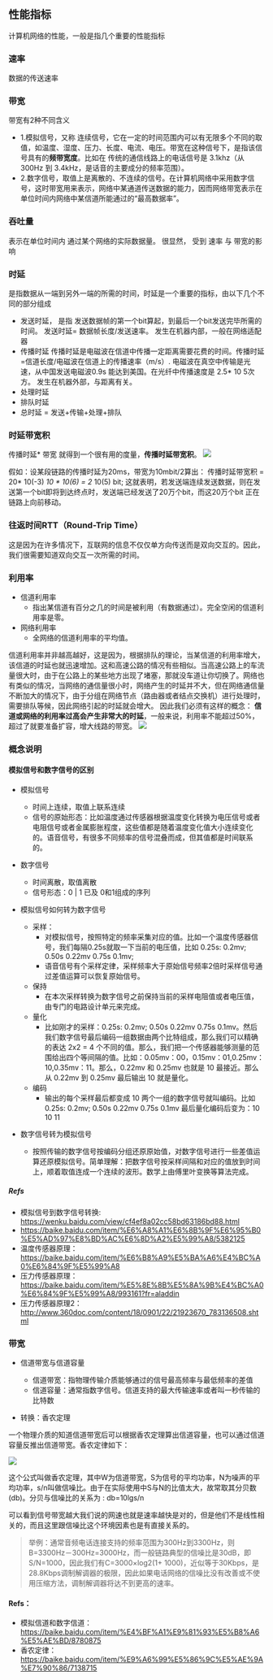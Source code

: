 ## 性能指标
计算机网络的性能，一般是指几个重要的性能指标

### 速率
数据的传送速率
### 带宽
带宽有2种不同含义
- 1.模拟信号，又称 连续信号，它在一定的时间范围内可以有无限多个不同的取值，如温度、湿度、压力、长度、电流、电压。带宽在这种信号下，是指该信号具有的**频带宽度**。比如在 传统的通信线路上的电话信号是 3.1khz（从300Hz 到 3.4kHz，是话音的主要成分的频率范围）。
- 2.数字信号，取值上是离散的、不连续的信号。在计算机网络中采用数字信号，这时带宽用来表示，网络中某通道传送数据的能力，因而网络带宽表示在单位时间内网络中某信道所能通过的“最高数据率”。


### 吞吐量
表示在单位时间内 通过某个网络的实际数据量。 很显然， 受到 速率 与 带宽的影响
### 时延
是指数据从一端到另外一端的所需的时间，时延是一个重要的指标，由以下几个不同的部分组成
- 发送时延， 是指 发送数据帧的第一个bit算起，到最后一个bit发送完毕所需的时间。 发送时延= 数据帧长度/发送速率。 发生在机器内部，一般在网络适配器
- 传播时延  传播时延是电磁波在信道中传播一定距离需要花费的时间。传播时延=信道长度/电磁波在信道上的传播速率（m/s）. 电磁波在真空中传输是光速，从中国发送电磁波0.9s 能达到美国。在光纤中传播速度是 2.5* 10 5次方。 发生在机器外部，与距离有关。
- 处理时延
- 排队时延
- 总时延 = 发送+传输+处理+排队

### 时延带宽积
传播时延* 带宽 就得到一个很有用的度量，**传播时延带宽积**。
![](../imgs/6.png)

假如：设某段链路的传播时延为20ms，带宽为10mbit/2算出：
传播时延带宽积 = 20* 10(-3) *10 * 10(6) = 2* 10(5) bit;
这就表明，若发送端连续发送数据，则在发送第一个bit即将到达终点时，发送端已经发送了20万个bit，而这20万个bit 正在链路上向前移动。

### 往返时间RTT（Round-Trip Time）
这是因为在许多情况下，互联网的信息不仅仅单方向传送而是双向交互的。因此，我们很需要知道双向交互一次所需的时间。

### 利用率

- 信道利用率
  - 指出某信道有百分之几的时间是被利用（有数据通过）。完全空闲的信道利用率是零。
- 网络利用率
  - 全网络的信道利用率的平均值。

信道利用率并非越高越好，这是因为，根据排队的理论，当某信道的利用率增大，该信道的时延也就迅速增加。这和高速公路的情况有些相似。当高速公路上的车流量很大时，由于在公路上的某些地方出现了堵塞，那就没车道让你切换了。网络也有类似的情况，当网络的通信量很小时，网络产生的时延并不大，但在网络通信量不断加大的情况下，由于分组在网络节点（路由器或者结点交换机）进行处理时，需要排队等候，因此网络引起的时延就会增大。
因此我们必须有这样的概念： **信道或网络的利用率过高会产生非常大的时延**，一般来说，利用率不能超过50%，超过了就要准备扩容，增大线路的带宽。
![](../imgs/7.png)


### 概念说明
#### 模拟信号和数字信号的区别
+ 模拟信号
    - 时间上连续，取值上联系连续
    - 信号的原始形态：比如温度通过传感器根据温度变化转换为电压信号或者电阻信号或者金属膨胀程度，这些值都是随着温度变化值大小连续变化的。语音信号，有很多不同频率的信号混叠而成，但其值都是时间联系的。

+ 数字信号
    - 时间离散，取值离散
    - 信号形态：0 | 1 已及 0和1组成的序列

+ 模拟信号如何转为数字信号
    - 采样：
        + 对模拟信号，按照特定的频率采集对应的值。比如一个温度传感器信号，我们每隔0.25s就取一下当前的电压值，比如 0.25s: 0.2mv; 0.50s 0.22mv 0.75s 0.1mv;  
        + 语音信号有个采样定律，采样频率大于原始信号频率2倍时采样信号通过差值运算可以恢复原始信号。
    - 保持
        + 在本次采样转换为数字信号之前保持当前的采样电阻值或者电压值，由专门的电路设计单元来完成。
    - 量化
        + 比如刚才的采样：0.25s: 0.2mv; 0.50s 0.22mv 0.75s 0.1mv。然后我们数字信号最后编码一组数据由两个比特组成，那么我们可以精确的表达 2x2 = 4 个不同的值。那么，我们把一个传感器能够测量的范围给出四个等间隔的值。比如：0.05mv：00，0.15mv：01,0.25mv：10,0.35mv：11。那么，0.22mv 和 0.25mv 也就是 10 最接近。那么从 0.22mv 到 0.25mv 最后输出 10 就是量化。
    - 编码
        + 输出的每个采样最后都变成 10 两个一组的数字信号就叫编码。比如 0.25s: 0.2mv; 0.50s 0.22mv 0.75s 0.1mv 最后量化编码后变为：10 10 11

+ 数字信号转为模拟信号
    - 按照传输的数字信号按编码分组还原原始值，对数字信号进行一些差值运算还原模拟信号。简单理解：把数字信号按采样间隔和对应的值放到时间上，顺着取值连成一个连续的波形。数学上由傅里叶变换等算法完成。

##### Refs
+ 模拟信号到数字信号转换: https://wenku.baidu.com/view/cf4ef8a02cc58bd63186bd88.html
+ https://baike.baidu.com/item/%E6%A8%A1%E6%8B%9F%E6%95%B0%E5%AD%97%E8%BD%AC%E6%8D%A2%E5%99%A8/5382125
+ 温度传感器原理：https://baike.baidu.com/item/%E6%B8%A9%E5%BA%A6%E4%BC%A0%E6%84%9F%E5%99%A8
+ 压力传感器原理：https://baike.baidu.com/item/%E5%8E%8B%E5%8A%9B%E4%BC%A0%E6%84%9F%E5%99%A8/993161?fr=aladdin
+ 压力传感器原理2：http://www.360doc.com/content/18/0901/22/21923670_783136508.shtml


### 带宽
+ 信道带宽与信道容量
    - 信道带宽：指物理传输介质能够通过的信号最高频率与最低频率的差值
    - 信道容量：通常指数字信号。信道支持的最大传输速率或者叫一秒传输的比特数

+ 转换：香农定理

一个物理介质的知道信道带宽后可以根据香农定理算出信道容量，也可以通过信道容量反推出信道带宽。香农定律如下：

![](../imgs/香农定律.jpg)

这个公式叫做香农定理，其中W为信道带宽，S为信号的平均功率，N为噪声的平均功率，s/n叫做信噪比。由于在实际使用中S与N的比值太大，故常取其分贝数(db)。分贝与信噪比的关系为 : db=10lgs/n

可以看到信号带宽越大我们说的网速也就是速率越快是对的，但是他们不是线性相关的，而且这里跟信噪比这个环境因素也是有直接关系的。

> 举例：通常音频电话连接支持的频率范围为300Hz到3300Hz，则B=3300Hz－300Hz=3000Hz，而一般链路典型的信噪比是30dB，即S/N=1000，因此我们有C=3000×log2(1+ 1000)，近似等于30Kbps，是28.8Kbps调制解调器的极限，因此如果电话网络的信噪比没有改善或不使用压缩方法，调制解调器将达不到更高的速率。



#### Refs：
+ 模拟信道和数字信道：https://baike.baidu.com/item/%E4%BF%A1%E9%81%93%E5%B8%A6%E5%AE%BD/8780875
+ 香农定律：https://baike.baidu.com/item/%E9%A6%99%E5%86%9C%E5%AE%9A%E7%90%86/7138715